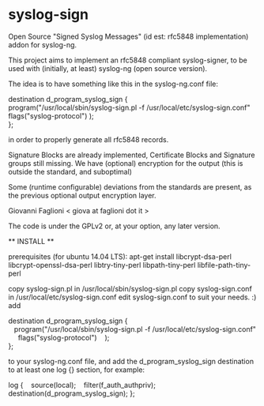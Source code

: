 syslog-sign
===========

Open Source "Signed Syslog Messages" (id est: rfc5848 implementation) addon for syslog-ng.

This project aims to implement an rfc5848 compliant syslog-signer,
to be used with (initially, at least) syslog-ng (open source version).

The idea is to have something like this in the syslog-ng.conf file:

destination d_program_syslog_sign {<br/>
        program("/usr/local/sbin/syslog-sign.pl -f /usr/local/etc/syslog-sign.conf" 
                flags("syslog-protocol")
        );<br/>
};<br/>

in order to properly generate all rfc5848 records.

Signature Blocks are already implemented, Certificate Blocks 
and Signature groups still missing.
We have (optional) encryption for the output (this is outside the standard,
and suboptimal)

Some (runtime configurable) deviations from the standards are present, as the 
previous optional output encryption layer.

Giovanni Faglioni &lt; giova at faglioni dot it &gt; 

The code is under the GPLv2 or, at your option, any later version.

** INSTALL **

  prerequisites (for ubuntu 14.04 LTS):
  apt-get install libcrypt-dsa-perl libcrypt-openssl-dsa-perl libtry-tiny-perl libpath-tiny-perl libfile-path-tiny-perl

  copy syslog-sign.pl in /usr/local/sbin/syslog-sign.pl
  copy syslog-sign.conf in /usr/local/etc/syslog-sign.conf
  edit syslog-sign.conf to suit your needs. :)
  add

destination d_program_syslog_sign {<br/>
       &nbsp;&nbsp; program("/usr/local/sbin/syslog-sign.pl -f /usr/local/etc/syslog-sign.conf" 
       &nbsp;&nbsp;&nbsp;&nbsp;         flags("syslog-protocol")
       &nbsp;&nbsp; );<br/>
};<br/>

  to your syslog-ng.conf file, and add the d_program_syslog_sign destination to at least one log {} section, for example:

log {
    &nbsp;&nbsp;    source(local);
    &nbsp;&nbsp;    filter(f_auth_authpriv);
    &nbsp;&nbsp;    destination(d_program_syslog_sign);
};
